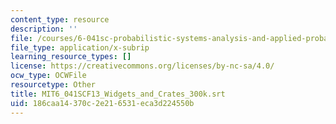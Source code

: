 ```yaml
---
content_type: resource
description: ''
file: /courses/6-041sc-probabilistic-systems-analysis-and-applied-probability-fall-2013/186caa14370c2e216531eca3d224550b_MIT6_041SCF13_Widgets_and_Crates_300k.srt
file_type: application/x-subrip
learning_resource_types: []
license: https://creativecommons.org/licenses/by-nc-sa/4.0/
ocw_type: OCWFile
resourcetype: Other
title: MIT6_041SCF13_Widgets_and_Crates_300k.srt
uid: 186caa14-370c-2e21-6531-eca3d224550b
---
```

